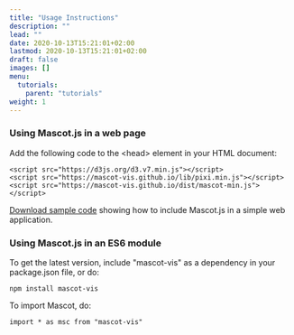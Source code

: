 ```yaml
---
title: "Usage Instructions"
description: ""
lead: ""
date: 2020-10-13T15:21:01+02:00
lastmod: 2020-10-13T15:21:01+02:00
draft: false
images: []
menu:
  tutorials:
    parent: "tutorials"
weight: 1
---
```


### Using Mascot.js in a web page
Add the following code to the &lt;head&gt; element in your HTML document:
```
<script src="https://d3js.org/d3.v7.min.js"></script>
<script src="https://mascot-vis.github.io/lib/pixi.min.js"></script>
<script src="https://mascot-vis.github.io/dist/mascot-min.js"></script>
```

[Download sample code](https://mascot-vis.github.io/sampleWebApp.zip) showing how to include Mascot.js in a simple web application. 

### Using Mascot.js in an ES6 module
To get the latest version, include "mascot-vis" as a dependency in your package.json file, or do:
```
npm install mascot-vis
```

To import Mascot, do:
```
import * as msc from "mascot-vis"
```